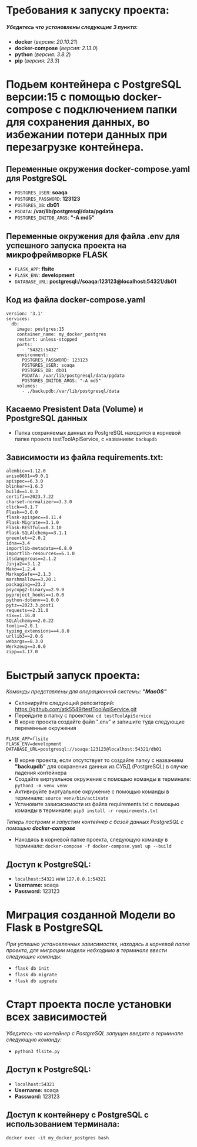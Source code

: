 

# Требования к запуску проекта:

##### Убедитесь что установлены следующие 3 пункта:

- **docker**         (*версия: 20.10.21*)
- **docker-compose** (*версия: 2.13.0*)
- **python**         (*версия: 3.8.2*)
- **pip**         (*версия: 23.3*)

# Подьем контейнера с PostgreSQL версии:15 с помощью docker-compose с подключением папки для сохранения данных, во избежании потери данных при перезагрузке контейнера.

## Переменные окружения docker-compose.yaml для PostgreSQL

- `POSTGRES_USER`:  **soaqa**
- `POSTGRES_PASSWORD`: **123123**
- `POSTGRES_DB`: **db01**
- `PGDATA`: **/var/lib/postgresql/data/pgdata**
- `POSTGRES_INITDB_ARGS`: **"-A md5"**

## Переменные окружения для файла .env для успешного запуска проекта на микрофреймворке FLASK

- `FLASK_APP`:  **flsite**
- `FLASK_ENV`: **development**
- `DATABASE_URL`: **postgresql://soaqa:123123@localhost:54321/db01**

## Код из файла docker-compose.yaml

```
version: '3.1'
services:
  db:
    image: postgres:15
    container_name: my_docker_postgres
    restart: unless-stopped
    ports:
      - "54321:5432"
    environment:
      POSTGRES_PASSWORD: 123123
      POSTGRES_USER: soaqa
      POSTGRES_DB: db01
      PGDATA: /var/lib/postgresql/data/pgdata
      POSTGRES_INITDB_ARGS: "-A md5"
    volumes:
      - ./backupdb:/var/lib/postgresql/data     
```

##  Касаемо Presistent Data (Volume) и PpostgreSQL данных
- Папка сохраняемых данных из PostgreSQL находится в корневой папке проекта testToolApiService,
 с названием: `backupdb`


 ## Зависимости из файла requirements.txt:
```
alembic==1.12.0
aniso8601==9.0.1
apispec==6.3.0
blinker==1.6.3
build==1.0.3
certifi==2023.7.22
charset-normalizer==3.3.0
click==8.1.7
Flask==3.0.0
flask-apispec==0.11.4
Flask-Migrate==3.1.0
Flask-RESTful==0.3.10
Flask-SQLAlchemy==3.1.1
greenlet==2.0.2
idna==3.4
importlib-metadata==6.8.0
importlib-resources==6.1.0
itsdangerous==2.1.2
Jinja2==3.1.2
Mako==1.2.4
MarkupSafe==2.1.3
marshmallow==3.20.1
packaging==23.2
psycopg2-binary==2.9.9
pyproject_hooks==1.0.0
python-dotenv==1.0.0
pytz==2023.3.post1
requests==2.31.0
six==1.16.0
SQLAlchemy==2.0.22
tomli==2.0.1
typing_extensions==4.8.0
urllib3==2.0.6
webargs==8.3.0
Werkzeug==3.0.0
zipp==3.17.0
```


# Быстрый запуск проекта:

*Команды представлены для операционной системы: **"MacOS"***
- Склонируйте следующий репозиторий: https://github.com/atk5549/testToolApiService.git
- Перейдите в папку с проектом:  `cd testToolApiService`
- В корне проекта создайте файл ".env" и запишите туда следующие переменные окружения
  
```
FLASK_APP=flsite
FLASK_ENV=development
DATABASE_URL=postgresql://soaqa:123123@localhost:54321/db01
```
 
- В корне проекта, если отсутствует то создайте папку с названием **"backupdb"** для сохранения данных из СУБД (PostgreSQL) в случае падения контейнера
- Создайте виртуальное окружение с помощью команды в терминале: `python3 -m venv venv`
- Активируйте виртуальное окружение c помощью команды в терминале: `source venv/bin/activate`
- Установите зависисимости из файла requirements.txt c помощью команды в терминале: `pip3 install -r requirements.txt`

*Теперь построим и запустим контейнер c базой данных PostgreSQL с помощью **docker-compose***
- Находясь в корневой папке проекта, следующую команду в терминале: `docker-compose -f docker-compose.yaml up --build`

## Доступ к PostgreSQL: 
- `localhost:54321` или `127.0.0.1:54321`
- **Username:** soaqa 
- **Password:** 123123

# Миграция созданной Модели во Flask в PostgreSQL

*При успешно установленных зависимостях,*
*находясь в корневой папке проекта, для миграции модели*
*небходимо в терминале ввести следующие команды:*

- `flask db init`
- `flask db migrate`
- `flask db upgrade`


# Старт проекта после установки всех зависимостей

*Убедитесь что контейнер с PostgreSQL запущен*
*введите в терминале следующую команду:*

- `python3 flsite.py`




## Доступ к PostgreSQL: 
- `localhost:54321`
- **Username:** soaqa 
- **Password:** 123123

## Доступ к контейнеру с PostgreSQL с использованием терминала:

```
docker exec -it my_docker_postgres bash
```



